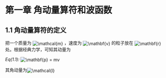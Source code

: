 <h1 id="第一章-角动量算符和波函数">第一章 角动量算符和波函数</h1>
<h2 id="角动量算符的定义">1.1 角动量算符的定义</h2>
<p>把一个质量为 <img style="vertical-align:middle" src="http://chart.apis.google.com/chart?cht=tx&amp;chl=%5Cmathcal%7Bm%7D" alt="\mathcal{m}" title="\mathcal{m}" /> ，速度为 <img style="vertical-align:middle" src="http://chart.apis.google.com/chart?cht=tx&amp;chl=%5Cmathbf%7Bv%7D" alt="\mathbf{v}" title="\mathbf{v}" /> 的粒子放在 <img style="vertical-align:middle" src="http://chart.apis.google.com/chart?cht=tx&amp;chl=%5Cmathbf%7Br%7D" alt="\mathbf{r}" title="\mathbf{r}" /> 处。根据经典力学，可知其动量为</p>
<p><em>Eq(1.1):</em> <img style="vertical-align:middle" src="http://chart.apis.google.com/chart?cht=tx&amp;chl=%5Cmathbf%7Bp%7D%20%3D%20mv" alt="\mathbf{p} = mv" title="\mathbf{p} = mv" /></p>
<p>其角动量为<img style="vertical-align:middle" src="http://chart.apis.google.com/chart?cht=tx&amp;chl=%5Cmathcal%7Bl%7D" alt="\mathcal{l}" title="\mathcal{l}" /></p>
